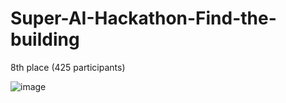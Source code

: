 # Super-AI-Hackathon-Find-the-building

8th place (425 participants)

![image](https://github.com/pakornds/Super-AI-Hackathon-Image-Search/assets/73111732/d1993a00-d3f5-49b0-b493-8690660f4a4a)
